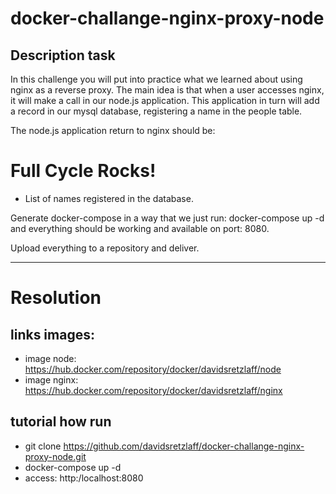 # docker-challange-nginx-proxy-node
## Description task
In this challenge you will put into practice what we learned about using nginx as a reverse proxy. The main idea is that when a user accesses nginx, it will make a call in our node.js application. This application in turn will add a record in our mysql database, registering a name in the people table.

The node.js application return to nginx should be:

<h1>Full Cycle Rocks!</h1>

- List of names registered in the database.

Generate docker-compose in a way that we just run: docker-compose up -d and everything should be working and available on port: 8080.

Upload everything to a repository and deliver.

------------------------------------------------------------
# Resolution
## links images:
- image node: https://hub.docker.com/repository/docker/davidsretzlaff/node
- image nginx: https://hub.docker.com/repository/docker/davidsretzlaff/nginx
## tutorial how run
- git clone https://github.com/davidsretzlaff/docker-challange-nginx-proxy-node.git
- docker-compose up -d
- access: http:/localhost:8080

